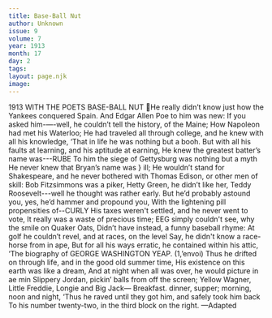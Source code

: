 ```yaml
---
title: Base-Ball Nut
author: Unknown
issue: 9
volume: 7
year: 1913
month: 17
day: 2
tags:
layout: page.njk
image:
---
```

1913 WITH THE POETS BASE-BALL NUT He really didn’t know just how the Yankees conquered Spain. And Edgar Allen Poe to him was new: If you asked him-—-well, he couldn’t tell the history, of the Maine; How Napoleon had met his Waterloo; He had traveled all through college, and he knew with all his knowledge, ‘That in life he was nothing but a booh. But with all his faults at learning, and his aptitude at earning, He knew the greatest batter’s name was---RUBE To him the siege of Gettysburg was nothing but a myth He never knew that Bryan’s name was } ill; He wouldn’t stand for Shakespeare, and he never bothered with Thomas Edison, or other men of skill: Bob Fitzsimmons was a piker, Hetty Green, he didn’t like her, Teddy Roosevelt---well he thought was rather early. But he’d probably astound you, yes, he’d hammer and propound you, With the lightening pill propensities of--CURLY His taxes weren't settled, and he never went to vote, It really was a waste of precious time; EEG simply couldn't see, why the smile on Quaker Oats, Didn’t have instead, a funny baseball rhyme: At golf he couldn’t revel, and at races, on the level Say, he didn't know a race-horse from in ape, But for all his ways erratic, he contained within his attic, ‘The biography of GEORGE WASHINGTON YEAP. (1,’envoi) Thus he drifted on through life, and in the good old summer time, His existence on this earth was like a dream, And at night when all was over, he would picture in ae min Slippery Jordan, pickin’ balls from off the screen; Yellow Wagner, Little Freddie, Longie and Big Jack— Breakfast. dinner, supper; morning, noon and night, ‘Thus he raved until they got him, and safely took him back To his number twenty-two, in the third block on the right. —Adapted 
